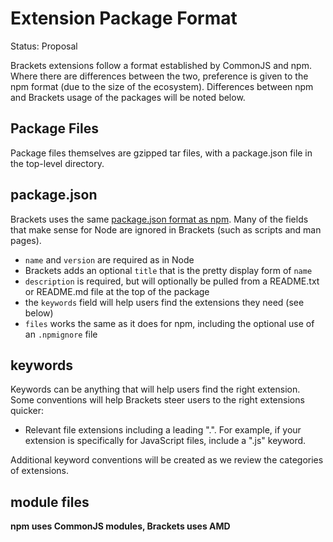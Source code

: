 # Extension Package Format #

Status: Proposal

Brackets extensions follow a format established by CommonJS and npm. Where there are differences between the two, preference is given to the npm format (due to the size of the ecosystem). Differences between npm and Brackets usage of the packages will be noted below.

## Package Files ##

Package files themselves are gzipped tar files, with a package.json file in the top-level directory.

## package.json ##

Brackets uses the same [package.json format as npm](https://npmjs.org/doc/json.html). Many of the fields that make sense for Node are ignored in Brackets (such as scripts and man pages).

* `name` and `version` are required as in Node
* Brackets adds an optional `title` that is the pretty display form of `name`
* `description` is required, but will optionally be pulled from a README.txt or README.md file at the top of the package
* the `keywords` field will help users find the extensions they need (see below)
* `files` works the same as it does for npm, including the optional use of an `.npmignore` file

## keywords ##

Keywords can be anything that will help users find the right extension. Some conventions will help Brackets steer users to the right extensions quicker:

* Relevant file extensions including a leading ".". For example, if your extension is specifically for JavaScript files, include a ".js" keyword.

Additional keyword conventions will be created as we review the categories of extensions.

## module files ##

**npm uses CommonJS modules, Brackets uses AMD**